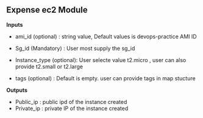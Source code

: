 ## Expense ec2 Module 

**Inputs**
* ami_id (optional) : string value, Default values is devops-practice AMI ID
* Sg_id (Mandatory) : User most supply the sg_id 
* Instance_type (optional): User selecte value t2.micro , user can also provide t2.small or t2.large

* tags (optional) : Default is empty. user can provide tags in map stucture 

**Outputs** 
* Public_ip : public ipd of the instance created 
* Private_ip : private IP of the instance created 
